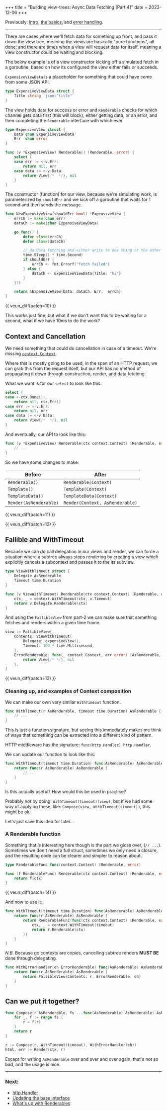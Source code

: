 +++
title = "Building view-trees: Async Data Fetching [Part 4]"
date = 2023-12-06
+++

Previously: [intro][part-1], [the basics][part-2], and [error handling][part-3].

---

There are cases where we'll fetch data for something up front, and pass
it down the view tree, meaning the views are basically "pure functions",
all done; and there are times when a view will request data for itself,
meaning a view constructor could be waiting and blocking.

The below example is of a view constructor kicking off a simulated fetch
in a goroutine, based on how its configured the view either fails or
succeeds.

`ExpensiveViewData` is a placeholder for something that could
have come from some JSON API.

```go
type ExpensiveViewData struct {
    Title string `json:"title"`
}
```

The view holds data for success or error and `Renderable` checks for
which channel gets data first (this will block), either getting data,
or an error, and then completing the `Renderable` interface with which
ever.

```go
type ExpensiveView struct {
    Data chan ExpensiveViewData
    Err  chan error
}

func (v *ExpensiveView) Renderable() (Renderable, error) {
    select {
    case err := <-v.Err:
        return nil, err
    case data := <-v.Data:
        return View{/*  */}, nil
    }
}
```

The constructor (function) for our view, because we're simulating
work, is parameterized by `shouldErr`  and we kick off a goroutine
that waits for 1 second and then sends the message.

```go
func NewExpensiveView(shouldErr bool) *ExpensiveView {
    errCh := make(chan err)
    dataCh := make(chan ExpensiveViewData)

    go func() {
        defer close(errCh)
        defer close(dataCh)

        // do data fetching and either write to one thing or the other
        time.Sleep(1 * time.Second)
        if shouldErr {
            errCh <- fmt.Errorf("fetch failed")
        } else {
            dataCh <- ExpensiveViewData{Title: "hi"}
        }
    }()

    return &ExpensiveView{Data: dataCh, Err:  errCh}
}
```

{{ veun_diff(patch=10) }}

This works just fine, but what if we don't want this to be waiting for a second,
what if we have 10ms to do the work?

## Context and Cancellation

We need something that could do cancellation in case of a timeout.
We're missing [`context.Context`][context-docs].

Where this is mostly going to be used, in the span of an HTTP request,
we can grab this from the request itself, but our API has no method of
propagating it down through construction, render, and data fetching.

What we want is for our `select` to look like this:

```go
select {
case <-ctx.Done():
    return nil, ctx.Err()
case err := <-v.Err:
    return nil, err
case data := <-v.Data:
    return View{/*  */}, nil
}
```

And eventually, our API to look like this:

```go
func (v *ExpensiveView) Renderable(ctx context.Context) (Renderable, error) {
    // ...
}
```

So we have some changes to make.

| Before                  | After                           |
|-------------------------|---------------------------------|
| `Renderable()`          | `Renderable(Context)`           |
| `Template()`            | `Template(Context)`             |
| `TemplateData()`        | `TemplateData(Context)`         |
| `Render(AsRenderable)`  | `Render(Context, AsRenderable)` |

{{ veun_diff(patch=11) }}

{{ veun_diff(patch=12) }}

## Fallible and WithTimeout

Because we can do call delegation in our views and render, we can
force a situation where a subtree always stops rendering by
creating a view which explicitly cancels a subcontext and passes
it to the its subview.

```go
type ViewWithTimeout struct {
    Delegate AsRenderable
    Timeout time.Duration
}

func (v ViewWithTimeout) Renderable(ctx context.Context) (Renderable, error) {
    ctx, _ = context.WithTimeout(ctx, v.Timeout)
    return v.Delegate.Renderable(ctx)
}
```

And using the `FallibleView` from part-2 we can make sure that something
fetches and renders within a given time frame.

```go
view := FallibleView{
    Contents: ViewWithTimeout{
        Delegate: expensiveView(),
        Timeout: 100 * time.Millisecond,
    },
    ErrorRenderable: func(_ context.Context, err error) (AsRenderable, error) {
        return View{/* */}, nil
    },
}
```

{{ veun_diff(patch=13) }}

### Cleaning up, and examples of Context composition

We can make our own very similar `WithTimeout` function.

```go
func WithTimeout(r AsRenderable, timeout time.Duration) AsRenderable {
    // ...
}
```

This is just a function signature, but seeing this immediately makes me think
of ways that something can be extracted into a different kind of pattern.

HTTP middleware has the signature: `func(http.Handler) http.Handler`.

We can update our function to look like this:

```go
func WithTimeout(timeout time.Duration) func(AsRenderable) AsRenderable {
    return func(r AsRenderable) AsRenderable {
        // ...
    }
}
```

Is this actually useful? How would this be used in practice?

Probably _not_ by doing: `WithTimeout(timeout)(view)`, but if we had some way
of applying these, like: `Compose(view, WithTimeout(timeout))`, this might be ok.

Let's just save this idea for later...

### A Renderable function

Something that _is_ interesting here though is the part we gloss
over, (`// ...`). Sometimes we don't need a full struct, sometimes
we only need a closure, and the resulting code can be clearer and
simpler to reason about.

```go
type RenderableFunc func(context.Context) (Renderable, error)

func (f RenderableFunc) Renderable(ctx context.Context) (Renderable, error) {
    return f(ctx)
}
```

{{ veun_diff(patch=14) }}

And now to use it:

```go
func WithTimeout(timeout time.Duration) func(AsRenderable) AsRenderable {
    return func(r AsRenderable) AsRenderable {
        return RenderableFunc(func(ctx context.Context) (Renderable, error) {
            ctx, _ = context.WithTimeout(timeout)
            return r.Renderable(ctx)
        })
    }
}
```

_N.B._ Because go contexts are copies, cancelling subtree renders
**MUST BE** done through delegating.

```go
func WithErrorHandler(eh ErrorRenderable) func(AsRenderable) AsRenderable {
    return func(r AsRenderable) AsRenderable {
        return FallibleView{Contents: r, ErrorRenderable: eh}
    }
}
```

## Can we put it together?

```go
func Compose(r AsRenderable, fs ...func(AsRenderable) AsRenderable) AsRenderable {
    for _, f := range fs {
        r = f(r)
    }
    return r
}

r := Compose(r, WithTimeout(timeout), WithErrorHandler(eh))
html, err := Render(ctx, r)
```

Except for writing `AsRenderable` over and over and over again, that's not so bad,
and the usage is nice.

---

### Next:

- [http.Handler][part-5]
- [Updating the base interface][part-6]
- [What's up with Renderables][part-7]

[part-1]: /writes/building-view-trees-in-go-part-1
[part-2]: /writes/building-view-trees-in-go-part-2
[part-3]: /writes/building-view-trees-in-go-part-3
[part-5]: /writes/building-view-trees-in-go-part-5
[part-6]: /writes/building-view-trees-in-go-part-6
[part-7]: /writes/building-view-trees-in-go-part-7

[context-docs]: https://pkg.go.dev/context
